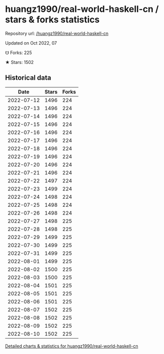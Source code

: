 # huangz1990/real-world-haskell-cn / stars & forks statistics

Repository url: [/huangz1990/real-world-haskell-cn](https://github.com/huangz1990/real-world-haskell-cn)

Updated on Oct 2022, 07

☋ Forks: 225

★ Stars: 1502

## Historical data
| Date | Stars | Forks |
|------|-------|-------|
| 2022-07-12 | 1496 | 224 | 
| 2022-07-13 | 1496 | 224 | 
| 2022-07-14 | 1496 | 224 | 
| 2022-07-15 | 1496 | 224 | 
| 2022-07-16 | 1496 | 224 | 
| 2022-07-17 | 1496 | 224 | 
| 2022-07-18 | 1496 | 224 | 
| 2022-07-19 | 1496 | 224 | 
| 2022-07-20 | 1496 | 224 | 
| 2022-07-21 | 1496 | 224 | 
| 2022-07-22 | 1497 | 224 | 
| 2022-07-23 | 1499 | 224 | 
| 2022-07-24 | 1498 | 224 | 
| 2022-07-25 | 1498 | 224 | 
| 2022-07-26 | 1498 | 224 | 
| 2022-07-27 | 1498 | 225 | 
| 2022-07-28 | 1498 | 225 | 
| 2022-07-29 | 1499 | 225 | 
| 2022-07-30 | 1499 | 225 | 
| 2022-07-31 | 1499 | 225 | 
| 2022-08-01 | 1499 | 225 | 
| 2022-08-02 | 1500 | 225 | 
| 2022-08-03 | 1500 | 225 | 
| 2022-08-04 | 1501 | 225 | 
| 2022-08-05 | 1501 | 225 | 
| 2022-08-06 | 1501 | 225 | 
| 2022-08-07 | 1502 | 225 | 
| 2022-08-08 | 1502 | 225 | 
| 2022-08-09 | 1502 | 225 | 
| 2022-08-10 | 1502 | 225 | 


[Detailed charts & statistics for huangz1990/real-world-haskell-cn](https://reviewgithub.com/rep/huangz1990/real-world-haskell-cn)

